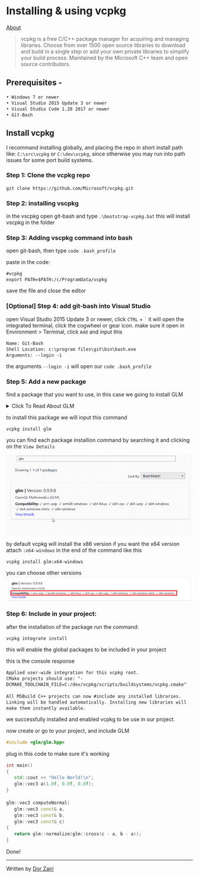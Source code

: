 # Installing & using vcpkg
<ins> About</ins> <br>

>vcpkg is a free C/C++ package manager for acquiring and managing libraries. 
Choose from over 1500 open source libraries to download and build in a single step or add
your own private libraries to simplify your build process. Maintained by the Microsoft 
C++ team and open source contributors.  
          
## Prerequisites -

    • Windows 7 or newer
    • Visual Studio 2015 Update 3 or newer
    • Visual Studio Code 1.20 2017 or newer
    • Git-Bash

## Install vcpkg

I recommand installing globally, and placing the repo in short install path like: `C:\src\vcpkg` or `C:\dev\vcpkg`, since otherwise you may run into path issues for some port build systems.

### Step 1: Clone the vcpkg repo

```git
git clone https://github.com/Microsoft/vcpkg.git
```

### Step 2: installing vscpkg

in the vscpkg open git-bash and type `.\bootstrap-vcpkg.bat`
this will install vscpkg in the folder

### Step 3: Adding vscpkg command into bash

open git-bash, then type `code .bash_profile`

paste in the code:

```git
#vcpkg
export PATH=$PATH:/c/ProgramData/vcpkg
```

save the file and close the editor

### [Optional] Step 4: add git-bash into Visual Studio

open Visual Studio 2015 Update 3 or newer, click `CTRL` + `` ` `` it will open the integrated terminal, click the cogwheel or gear icon.
make sure it open in Environment > Terminal, click `Add` and input this

```git
Name: Git-Bash
Shell Location: c:\program files\git\bin\bash.exe
Arguments: --login -i
```

the arguments `--login -i` will open our `code .bash_profile`

### Step 5: Add a new package

find a package that you want to use, in this case we going to install GLM

<details>
  <summary>Click To Read About GLM</summary>
  OpenGL Mathematics (GLM) is a C++ mathematics library for graphics software based on the OpenGL Shading Language
</details>

to install this package we will input this command

```git
vcpkg install glm
```
you can find each package installion command by searching it and clicking on the `View Details`

<img src="Assets/GLMDetails.gif" align="center" >


by default vcpkg will install the x86 version if you want the x64 version attach `:x64-windows` in the end of the command like this

```git
vcpkg install glm:x64-windows
```

you can choose other versions
<img align="center" src="Assets\vscpkg.png" >

### Step 6: Include in your project:
after the installation of the package run the command:
```git
vcpkg integrate install
```
this will enable the global packages to be included in your project

this is the console response 
```git
Applied user-wide integration for this vcpkg root.
CMake projects should use: "-DCMAKE_TOOLCHAIN_FILE=C:/dev/vcpkg/scripts/buildsystems/vcpkg.cmake"

All MSBuild C++ projects can now #include any installed libraries. Linking will be handled automatically. Installing new libraries will make them instantly available.
```

we successfully installed and enabled vcpkg to be use in our project.

now create or go to your project, and include GLM 
```cpp
#include <glm/glm.hpp>
```
 plug in this code to make sure it's working
 ```cpp
int main()
{
    std::cout << "Hello World!\n";
	glm::vec3 a(1.0f, 0.0f, 0.0f);
}

glm::vec3 computeNormal(
    glm::vec3 const& a,
    glm::vec3 const& b,
    glm::vec3 const& c)
{
    return glm::normalize(glm::cross(c - a, b - a));
}
```

Done!


<hr>

Written by <a href="https://www.linkedin.com/in/dorz/">Dor Zairi<a>
